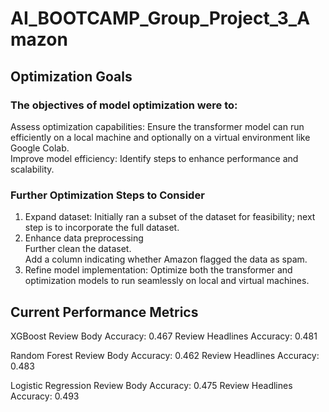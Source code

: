 # AI_BOOTCAMP_Group_Project_3_Amazon

## Optimization Goals

### The objectives of model optimization were to: <br> 
Assess optimization capabilities: Ensure the transformer model can run efficiently on a local machine and optionally on a virtual environment like Google Colab.<br> 
Improve model efficiency: Identify steps to enhance performance and scalability.<br> 

### Further Optimization Steps to Consider
1) Expand dataset: Initially ran a subset of the dataset for feasibility; next step is to incorporate the full dataset. <br> 
2) Enhance data preprocessing <br> 
Further clean the dataset. <br> 
Add a column indicating whether Amazon flagged the data as spam. <br> 
3) Refine model implementation: Optimize both the transformer and optimization models to run seamlessly on local and virtual machines.

## Current Performance Metrics
XGBoost
Review Body Accuracy: 0.467
Review Headlines Accuracy: 0.481

Random Forest
Review Body Accuracy: 0.462
Review Headlines Accuracy: 0.483

Logistic Regression
Review Body Accuracy: 0.475
Review Headlines Accuracy: 0.493


